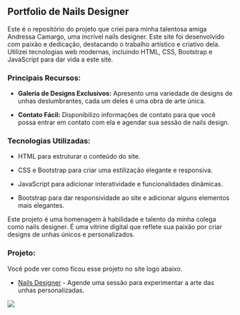 ## Portfolio de Nails Designer

Este é o repositório do projeto que criei para minha talentosa amiga Andressa Camargo, uma incrível nails designer. Este site foi desenvolvido com paixão e dedicação, destacando o trabalho artístico e criativo dela. Utilizei tecnologias web modernas, incluindo HTML, CSS, Bootstrap e JavaScript para dar vida a este site.

### Principais Recursos:

- **Galeria de Designs Exclusivos:** Apresento uma variedade de designs de unhas deslumbrantes, cada um deles é uma obra de arte única.

- **Contato Fácil:** Disponibilizo informações de contato para que você possa entrar em contato com ela e agendar sua sessão de nails design.

### Tecnologias Utilizadas:

- HTML para estruturar o conteúdo do site.

- CSS e Bootstrap para criar uma estilização elegante e responsiva.

- JavaScript para adicionar interatividade e funcionalidades dinâmicas.

- Bootstrap para dar responsividade ao site e adicionar alguns elementos mais elegantes.

Este projeto é uma homenagem à habilidade e talento da minha colega como nails designer. É uma vitrine digital que reflete sua paixão por criar designs de unhas únicos e personalizados.

### Projeto:

Você pode ver como ficou esse projeto no site logo abaixo. 

- [Nails Designer](https://vercel.com/andbalbino/andressa-camargo-nails-designer) - Agende uma sessão para experimentar a arte das unhas personalizadas.
  
<img src="https://github.com/AndBalbino/Estudos-ads/assets/113153237/06433ec9-e7f5-4458-92d6-a9bb3aecb86b" />
